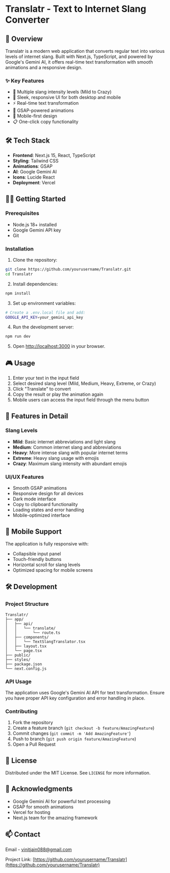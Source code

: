 # Translatr - Text to Internet Slang Converter


## 🚀 Overview

Translatr is a modern web application that converts regular text into various levels of internet slang. Built with Next.js, TypeScript, and powered by Google's Gemini AI, it offers real-time text transformation with smooth animations and a responsive design.

### ✨ Key Features

- 🎯 Multiple slang intensity levels (Mild to Crazy)
- 🎨 Sleek, responsive UI for both desktop and mobile
- ⚡ Real-time text transformation
- 🔄 GSAP-powered animations
- 📱 Mobile-first design
- 📋 One-click copy functionality

## 🛠️ Tech Stack

- **Frontend**: Next.js 15, React, TypeScript
- **Styling**: Tailwind CSS
- **Animations**: GSAP
- **AI**: Google Gemini AI
- **Icons**: Lucide React
- **Deployment**: Vercel

## 🏃‍♂️ Getting Started

### Prerequisites

- Node.js 18+ installed
- Google Gemini API key
- Git

### Installation

1. Clone the repository:
```bash
git clone https://github.com/yourusername/Translatr.git
cd Translatr
```

2. Install dependencies:
```bash
npm install
```

3. Set up environment variables:
```bash
# Create a .env.local file and add:
GOOGLE_API_KEY=your_gemini_api_key
```

4. Run the development server:
```bash
npm run dev
```

5. Open [http://localhost:3000](http://localhost:3000) in your browser.

## 🎮 Usage

1. Enter your text in the input field
2. Select desired slang level (Mild, Medium, Heavy, Extreme, or Crazy)
3. Click "Translate" to convert
4. Copy the result or play the animation again
5. Mobile users can access the input field through the menu button

## 🎨 Features in Detail

### Slang Levels

- **Mild**: Basic internet abbreviations and light slang
- **Medium**: Common internet slang and abbreviations
- **Heavy**: More intense slang with popular internet terms
- **Extreme**: Heavy slang usage with emojis
- **Crazy**: Maximum slang intensity with abundant emojis

### UI/UX Features

- Smooth GSAP animations
- Responsive design for all devices
- Dark mode interface
- Copy to clipboard functionality
- Loading states and error handling
- Mobile-optimized interface

## 📱 Mobile Support

The application is fully responsive with:
- Collapsible input panel
- Touch-friendly buttons
- Horizontal scroll for slang levels
- Optimized spacing for mobile screens

## 🛠️ Development

### Project Structure
```
Translatr/
├── app/
│   ├── api/
│   │   └── translate/
│   │       └── route.ts
│   ├── components/
│   │   └── TextSlangTranslator.tsx
│   ├── layout.tsx
│   └── page.tsx
├── public/
├── styles/
├── package.json
└── next.config.js
```

### API Usage

The application uses Google's Gemini AI API for text transformation. Ensure you have proper API key configuration and error handling in place.

### Contributing

1. Fork the repository
2. Create a feature branch (`git checkout -b feature/AmazingFeature`)
3. Commit changes (`git commit -m 'Add AmazingFeature'`)
4. Push to branch (`git push origin feature/AmazingFeature`)
5. Open a Pull Request

## 📄 License

Distributed under the MIT License. See `LICENSE` for more information.

## 👏 Acknowledgments

- Google Gemini AI for powerful text processing
- GSAP for smooth animations
- Vercel for hosting
- Next.js team for the amazing framework

## 📫 Contact

Email - vinitjain088@gmail.com

Project Link: [https://github.com/yourusername/Translatr](https://github.com/yourusername/Translatr)
